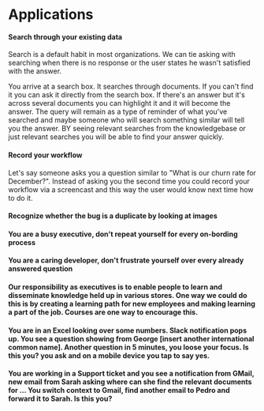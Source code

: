 # Applications

#### Search through your existing data

Search is a default habit in most organizations. We can tie asking with searching when there is no response or the user states he wasn't satisfied with the answer.

You arrive at a search box. It searches through documents. If you can't find it you can ask it directly from the search box. If there's an answer but it's across several documents you can highlight it and it will become the answer. The query will remain as a type of reminder of what you've searched and maybe someone who will search something similar will tell you the answer. BY seeing relevant searches from the knowledgebase or just relevant searches you will be able to find your answer quickly.

#### Record your workflow

Let's say someone asks you a question similar to "What is our churn rate for December?". Instead of asking you the second time you could record your workflow via a screencast and this way the user would know next time how to do it.

#### Recognize whether the bug is a duplicate by looking at images

#### You are a busy executive, don't repeat yourself for every on-bording process

#### You are a caring developer, don't frustrate yourself over every already answered question

#### Our responsibility as executives is to enable people to learn and disseminate knowledge held up in various stores. One way we could do this is by creating a learning path for new employees and making learning a part of the job. Courses are one way to encourage this.

#### You are in an Excel looking over some numbers. Slack notification pops up. You see a question showing from George [insert another international common name]. Another question in 5 minutes, you loose your focus. Is this you? you ask and on a mobile device you tap to say yes.

#### You are working in a Support ticket and you see a notification from GMail, new email from Sarah asking where can she find the relevant documents for ... You switch context to Gmail, find another email to Pedro and forward it to Sarah. Is this you? 

